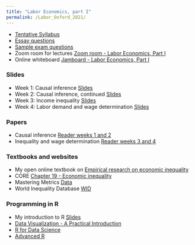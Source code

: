 ```yaml
---
title: "Labor Economics, part I"
permalink: /Labor_Oxford_2021/
---
```



* [Tentative Syllabus](/home/files/teaching/Labor_Oxford_2021/Syllabus_Labor_Oxford_2021.pdf)
* [Essay questions](/home/files/teaching/Labor_Oxford_2021/Essay-questions-Labor-Kasy.pdf)
* [Sample exam questions](/home/files/teaching/Labor_Oxford_2021/Labor_sample_exam_Kasy.pdf)  
* Zoom room for lectures [Zoom room - Labor Economics, Part I](https://zoom.us/j/99178199330?pwd=RVNUaE1VU3JhYlJJV2ZxNy8yMWx3Zz09)
* Online whiteboard [Jamboard - Labor Economics, Part I](https://jamboard.google.com/d/1UMb6F496MdUjFVtvh7Mq7PsId11ijdLVCNaLEBdZHzo)

### Slides
* Week 1: Causal inference
[Slides](/home/files/teaching/Labor_Oxford_2021/1-Causality-IV.pdf)
* Week 2: Causal inference, continued
[Slides](/home/files/teaching/Labor_Oxford_2021/2-Causality-CI-DID-RD.pdf)
* Week 3: Income inequality
[Slides](/home/files/teaching/Labor_Oxford_2021/3-Inequality-Descriptive.pdf)
* Week 4: Labor demand and wage determination
[Slides](/home/files/teaching/Labor_Oxford_2021/4-Labor-Demand.pdf)

### Papers

* Causal inference [Reader weeks 1 and 2](/home/files/teaching/MicroeconometricMethods/2140appliedreaderspring2018.zip)
* Inequality and wage determination [Reader weeks 3 and 4](/home/files/teaching/Labor_Oxford_2021/labor_reader_2021.zip)

### Textbooks and websites
* My open online textbook on [Empirical research on economic inequality](http://inequalityresearch.net/)
* CORE [Chapter 19 - Economic inequality](https://www.core-econ.org/the-economy/book/text/19.html)
* Mastering Metrics [Data](http://www.masteringmetrics.com/resources/)
* World Inequality Database [WID](https://wid.world/)

### Programming in R
* My introduction to R
[Slides](/home/files/teaching/TopicsEconometrics2019/IntroductiontoR-Slides.pdf)
* [Data Visualization - A Practical Introduction](http://socviz.co/)
* [R for Data Science](https://r4ds.had.co.nz/)
* [Advanced R](https://adv-r.hadley.nz/)
